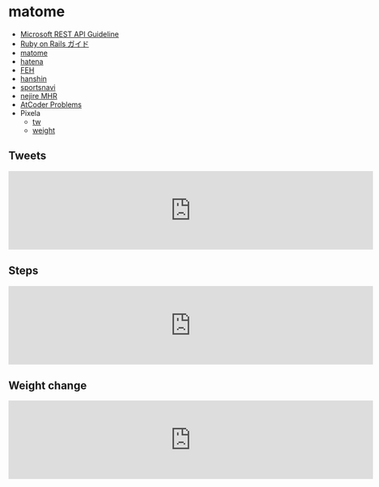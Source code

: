 # matome

- [Microsoft REST API Guideline](https://github.com/microsoft/api-guidelines/blob/vNext/Guidelines.md)
- [Ruby on Rails ガイド](https://railsguides.jp/)
- [matome](https://twitter.com/euro_s/lists/matome)
- [hatena](https://b.hatena.ne.jp)
- [FEH](https://twitter.com/FE_Heroes_JP)
- [hanshin](https://twitter.com/hanshintigersjp)
- [sportsnavi](https://baseball.yahoo.co.jp/npb)
- [nejire MHR](http://nejiten.halfmoon.jp/index.cgi?vid=17093#form)
- [AtCoder Problems](https://kenkoooo.com/atcoder/#/table/ymoriya)
- Pixela
  - [tw](https://pixe.la/v1/users/euro/graphs/twitter.html)
  - [weight](https://pixe.la/v1/users/euro/graphs/weight.html)

## Tweets  
<iframe src="https://pixe.la/v1/users/euro/graphs/twitter.html?mode=simple" height="155" width="720" frameborder="0"></iframe>

## Steps  
<iframe src="https://pixe.la/v1/users/euro/graphs/steps.html?mode=simple" height="155" width="720" frameborder="0"></iframe>

## Weight change
<iframe src="https://pixe.la/v1/users/euro/graphs/weight.html?mode=simple" height="155" width="720" frameborder="0"></iframe>
